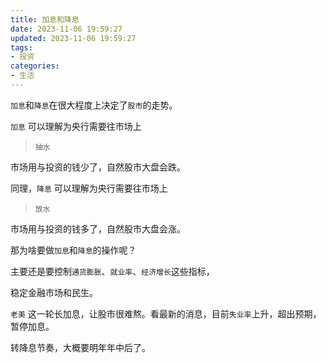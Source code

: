 ```yaml
---
title: 加息和降息
date: 2023-11-06 19:59:27
updated: 2023-11-06 19:59:27
tags:
- 投资
categories:
- 生活
---
```


`加息`和`降息`在很大程度上决定了`股市`的走势。

`加息` 可以理解为央行需要往市场上

> `抽水`

市场用与投资的钱少了，自然股市大盘会跌。

同理，`降息` 可以理解为央行需要往市场上

> `放水`

市场用与投资的钱多了，自然股市大盘会涨。

那为啥要做`加息`和`降息`的操作呢？

主要还是要控制`通货膨胀`、`就业率`、`经济增长`这些指标，

稳定金融市场和民生。

`老美` 这一轮长加息，让股市很难熬。看最新的消息，目前`失业率`上升，超出预期，暂停加息。 

转降息节奏，大概要明年年中后了。



